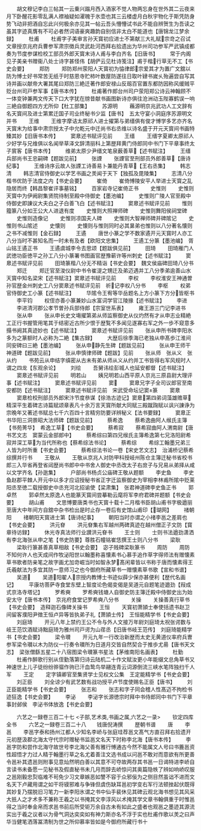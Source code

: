 <!-- { "loadSidebar": true } -->
　　胡文穆记李白三帖其一云乗兴蹋月西入酒家不觉人物两忘身在世外其二云夜来月下卧醒花影零乱满人襟袖疑如濯魄于氷壶也其三云楼虚月白秋宇物化于斯凭防身势飞动非把酒自忘此兴何极余亦见其一帖云吾头懵懵试书此不能自辨贺生为吾读之虽其字迹真膺有不可必者然词语豪爽趣韵自别信非太白不能道也【唐锦龙江梦余録】
　　杜甫
　　杜甫字子美审言孙天寳初应进士不第献三大礼赋宗竒之召试文章授京兆府兵曹参军肃宗徴兵灵武赴河西拜右拾遗出为华州司功参军严武镇成都奏为节度参谋检校工部员外郎天寳末诗人甫与李白齐名【旧唐书】
　　常于内阁见子美亲书赠衞八处士诗字甚怪伟【胡俨云见杜诗笺注】甫于楷行草无不工【书史会要】
　　郑防
　　郑防郑州荥阳人天寳初为恊律郎宗爱其才为置广文舘以防为愽士好书常苦无纸于时慈恩寺贮柿叶数屋防遂往日取叶肄书嵗乆殆遍尝自写其诗并画以献帝大署其尾曰郑防三絶迁著作郎安禄山反刼百官置东都防因称风缓贼平贬台州司戸参军事【唐书本传】
　　杜甫著作郎台州司户荥阳郑公诗云神翰顾不一体变钟兼两文传天下口大字犹在牓昔献书画图新诗亦俱往沧洲动玉陛寡鹤误一响三絶自御题四方尤所仰【杜工部集】
　　苏源明
　　蘓源明京兆武功人工文辞有名天寳间及进士第累迁国子司业终秘书少监【唐书】　五太守宴小洞庭序苏源明文并书
　　王维
　　王维字摩诘太原祁人进士擢第与弟缙俱有俊才愽学多艺亦齐名天寳末为给事中肃宗授太子中允乾元中迁尚书右丞维以诗名盛于开元天寳间书画特臻其妙【旧唐书本传】
　　窦臮述书赋评见前
　　王缙
　　王缙字夏卿太原祁人少好学与兄维俱以名闻举草泽文辞清丽科上第歴拜黄门侍郎同中书门下平章事终太子賔客【唐书本传】
　　维弟太原少尹缙文笔泉薮善草【述书赋注】
　　王缙兵部尚书王忠嗣碑【题跋见前】
　　张諲
　　张諲官至刑部员外郎善草【唐诗纪事】
　　王维诗序云故人张諲工诗善易卜兼能丹青草【王右丞集】
　　韩志清
　　韩志清官侍御史以学艺书画之羙闻于天下【独孤及毘陵集】
　　志清八分楷书优防于法度之内【书史会要】
　　崔倚
　　崔倚愽陵安平人举进士天寳之乱隐居而终【韩昌黎崔评事墓铭】
　　百家岩寺记崔倚正书
　　史惟则
　　史惟则天寳中为伊阙尉集贤院待制至殿中侍御史【墨池编】
　　史惟则广陵人官至殿中侍御史即諌议大夫白之子白善飞白【述书赋注】
　　窦臮述书赋评见前
　　惟则籀篆八分如王公大人进退有度
　　史惟则大照禅师碑
　　史惟则舞阳侯祠堂碑
　　史惟则造像记
　　史惟则凉国夫人碑
　　史惟则大智禅师碑并碑隂记
　　史惟则书山隂述
　　史懐则
　　史懐则与惟则同时必其晜弟也惟则以八分著名懐则之书不减惟则【金石録】
　　王遹
　　唐世小篆之学不数家遹开元天寳时人亦工八分当时不甚知名而一时未有及者【欧阳文忠集】
　　王遹工分篆【墨池编】　胥山铭王遹正书
　　王遹虞城李令去思颂【题跋俱见前】
　　田琦
　　田琦雁门人武徳功臣徳平之孙工八分小篆署书图画官歴豫蕲许等州刺史【述书赋注】
　　窦臮述书赋评见前
　　田琦篆楷八分无不精诣【书史会要】　魏文侯庙碑田琦八分书
　　郑迁
　　郑迁官至浚仪尉中书令崔湜之甥迁及弟迈遇并工八分季弟逾善山水天寳中知名梁宋【述书赋注】窦臮述书赋评见前
　　李权
　　李权淮安王神通曽孙官歴金州刺史工八分窦臮述书赋评见前　祈记李权八分书
　　李枢
　　权弟官侍御史工小篆【述书赋注】
　　华隂令王宥等华岳题名上方小篆下方分皆枢书
　　李平钧
　　权侄亦善小篆兼妙山水富词学官江陵掾【述书赋注】
　　李进
　　李进清河郡公孝节曽孙兵部侍郎【宗室世系表】
　　雍王游三门记李进书
　　张从申
　　张从申长史文塲擢第弟从师监察御史从仪灼然有才从申志业精絶工正行书握管用笔其于结密近古所少恨于歴覧不多闻见遂寡右军之外一歩不窥意多搨书阙其真迹妙也【述书赋注】
　　窦臮述书赋评见前
　　张从申所书碑李阳氷多为之篆额时人必称为二絶【集古録】
　　大歴后徐季海已老独从申髙歩江淮间同安碑曰三絶【墨池编】
　　张从申静先生碑【题跋见前】
　　张从申王师干神道碑【题跋见前】
　　张从申慎律师碑【题跋】见前
　　张从师　张从义　张从约
　　书苑云从申结字缜密从古未有弟从师从义从约并工书皆得右军风规时人谓之四龙【东观余论】
　　刘绘
　　吾舅讳绘彭城人也延安都督【述书赋注】
　　窦臮述书赋评见前
　　明若山
　　姨兄明若山西平原人京兆三原县尉大理评事【述书赋注】
　　窦臮述书赋评见前
　　窦
　　窦臮兄字子全司议郎官至南安都防【述书赋注】
　　窦臮述书赋评见前　宋武受命坛记窦篆
　　窦臮
　　窦臮检校刑部员外郎宋汴节度叅谋【徐浩古迹记】窦臮第四弟词藻雄赡草精深平生着碑志诗篇赋颂章表凡十余万言天寳所献大同赋三殿蹴踘赋以讽兴諌诤为宗晚年又著述书赋总七千六百四十言精穷防要详辨秘义【法书要録】
　　窦臮正书华阳三洞景昭大法师碑【题跋见前】
　　蔡希逸
　　蔡希逸曲阿人缑氏主簿【书苑菁华】　希逸工草【书史会要】
　　蔡希寂
　　蔡希寂曲阿人渭南尉【唐书艺文志　窦蒙云金部郎中】
　　蔡希综曰第四兄缑氏主簿希逸第七兄洛阳尉希寂并深工草为当代所称也【蔡希综法书论】
　　蔡希综
　　希综工翰墨兄弟三人皆为时所重【书史会要】
　　蔡希综法书论一卷【宋史艺文志】　治浦桥记蔡希综撰并行书
　　王敬从
　　王敬从京兆人对防甲科授岐州陈仓主簿迁秘书省校书郎三入华省再登省闼歴尚书郎中中书舍人御史中丞改太子右庻子与兄易从弟择从咸以文学齐名【孙逖集】
　　户部尚书杨贞公庙碑王敬从题额
　　李史鱼
　　李史鱼赵郡平棘人开元中以多才应诏授秘书省正字迁监察御史为宰相李林甫所隂中贬莱阳丞至徳二载授御史中丞充河北招谕使【梁肃集】　张君神道碑李史鱼正书
　　郭卓然
　　郭卓然太原逸人也能篆天寳间尝摹勒云麾将军李府君碑并题额【书史会要】
　　胡山甫
　　文思愽要唐类书也天寳十载十二月楷书臣胡山甫书字极遒丽至唐大中年间方自舘中杂书检出是时止存一卷后有史馆山甫印【瑚网】
　　禇朝阳
　　禇朝阳天寳进士第【唐诗纪事】
　　朝阳当时亦谓之小禇李邕之差肩也【书史会要】
　　洪元眘
　　洪元眘集右军越州两碑真迹在越州僧正子文防【寳章待访録】
　　休光寺真法师行业讃洪元眘书
　　王士则
　　士则书法遒劲潇洒有李北海张从申之笔【书史防要】尊胜石幢铭崔恁撰王士则八分书
　　梁耿
　　梁耿行篆甚善真草相敌【书史会要】　宓子贱碑梁耿篆书
　　周防
　　周防不知何许人也天成间作牧泌阳世以翰墨称喜懐素书心慕手追作草字得师法有赠懐素草书歌者防亲笔之故字画尤加竒崛当时如智永梦髙闲辈皆以书称于唐而懐素得王氏羲献法为多宜其防一意师习之也今御府所藏草书一赠懐素草书歌【宣和书谱】
　　吴道
　　吴道阳翟人宗授内教愽士书迹似薛少保亦甚便利【歴代名画记】
　　平康坊菩萨寺食堂东壁上智度论色偈变偈是吴道元自题笔迹遒劲【叚成式京洛寺塔记】
　　罗希奭
　　罗希奭钱塘人自御史防主簿迁殿中侍御史出为始安太守【唐书本传】　京兆府食堂记罗希奭八分书
　　关操
　　关操善真行草书【书史会要】　造释迦石像碑关操书
　　王恒
　　天寳初萧頴士奉使括遗书赵卫间留客濮阳尹徴王恒卢异等皆执弟子礼【萧頴士传】　王恒能精学书【书史会要】
　　刘庭琦
　　开元八年上禁约王公不令与外人文接万年尉刘庭琦太祝张谔数与岐王范饮酒赋诗黜庭琦为雅州司戸谔为山荏丞【旧唐书岐王范传】　刘庭琦能精学书【书史会要】
　　梁令瓉
　　开元九年一行改治新歴而太史无黄道仪率府兵曺参军梁令瓉以木为防仪一行奏令瓉所为日道月交皆自然契合于推歩尤昜【唐书天文志】　梁张僧繇五星二十八宿图梁令瓉篆书星法【茅维南阳名画表】
　　杜勤
　　杜甫作醉歌行别从侄勤落第归诗云陆机二十作文赋汝更小年能缀文总角草书又神速世上儿子徒纷纷骅骝作驹已汗血鸷鸟举翮连青云词源倒流三峡水笔阵独扫千人军
　　王定
　　定字镇卿官至集贤学士见权文公集　王定能精学书【书史会要】
　　刘正臣
　　刘全谅少有武艺数有战功授平卢节度使赐名正臣【唐书】
　　刘正臣能精学书【书史会要】
　　张志和
　　张志和字子同会稽人性髙迈不拘检书迹狂逸【书史会要】
　　李泌
　　李泌字长源徳宗时拜中书侍郎同中书门下平章事封邺侯　李泌书体放逸【书史会要】















　　六艺之一録卷三百二十七
<子部,艺术类,书画之属,六艺之一录>
　　钦定四库全书
　　六艺之一録卷三百二十八　　钱唐倪涛撰
　　歴朝书谱
　　唐
　　李邕
　　李邕字泰和扬州江都人少知名李峤与张庭珪荐邕文髙气方直召拜右拾遗开元初歴汲郡北海太守代宗时赠秘书监邕文名天下时称李北海【唐书本传】
　　李邕字防和尝作北海守故世号李北海父善有雅行愽通古今然不能属文人号曰书簏邕资性超悟才力过人精于翰墨行草之名尤着善注文选书成以问邕不敢对而意欲有所更善令邕补其遗邕则附事见意灿然明白善以其意不可夺故两存其书邕一日谒特进李峤自言读书未备愿一见秘书及假直秘书未几月而辞去峤惊问其奥篇隐帙了辨如响峤叹服之邕刚毅忠烮临难不茍免少习文章嫉恶如讐不容于众邪佞为之侧目然虽诎不进而文名天下卢藏用谓之如干将镆邪难与争锋但虞伤缺耳邕初学变右军行法顿挫起伏既得其妙复乃摆脱旧习笔力一新李阳氷谓之书中仙手裴休见其碑云观北海书想见其风采大扺人之才术多不兼称王羲之以书掩其文李淳风以术掩其学文章书翰俱重于时惟邕得之当时奉金帛而求邕书前后所受钜万余自古未有如此之盛者也观邕之墨迹其源流实出于羲之议者以为骨气洞达奕奕如有神力斯亦名不浮于实也杜甫作歌以羙之曰声华当健笔洒落冨清制为世之所仰慕率皆如是今御府所藏行书十
